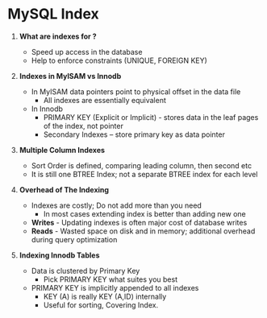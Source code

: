 # MySQL Index

1. **What are indexes for ?** 
    *   Speed up access in the database
    *   Help to enforce constraints (UNIQUE, FOREIGN
KEY)

2. **Indexes in MyISAM vs Innodb**
    * In MyISAM data pointers point to physical
offset in the data file
        *   All indexes are essentially equivalent 
    * In Innodb
        *   PRIMARY KEY (Explicit or Implicit) - stores data in
the leaf pages of the index, not pointer
        *   Secondary Indexes – store primary key as data
pointer

3. **Multiple Column Indexes**
    *   Sort Order is defined, comparing leading
column, then second etc
    *   It is still one BTREE Index; not a separate BTREE
index for each level
4. **Overhead of The Indexing**
    *   Indexes are costly; Do not add more than you
need
        *   In most cases extending index is better than
adding new one
    *   **Writes** - Updating indexes is often major cost
of database writes
    *   **Reads** - Wasted space on disk and in memory;
additional overhead during query optimization
5.  **Indexing Innodb Tables**
    *   Data is clustered by Primary Key
        *   Pick PRIMARY KEY what suites you best
    *   PRIMARY KEY is implicitly appended to all indexes
        *   KEY (A) is really KEY (A,ID) internally
        *   Useful for sorting, Covering Index.
